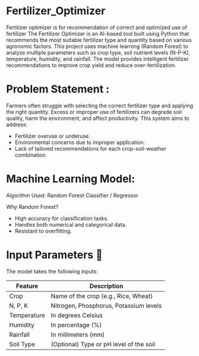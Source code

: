 # Fertilizer_Optimizer
Fertilizer optimizer is for recommendation of correct and optimized use of fertilizer
The Fertilizer Optimizer is an AI-based tool built using Python that recommends the most suitable fertilizer type and quantity based on various agronomic factors. This project uses machine learning (Random Forest) to analyze multiple parameters such as crop type, soil nutrient levels (N-P-K), temperature, humidity, and rainfall. The model provides intelligent fertilizer recommendations to improve crop yield and reduce over-fertilization.


# Problem Statement :

Farmers often struggle with selecting the correct fertilizer type and applying the right quantity. Excess or improper use of fertilizers can degrade soil quality, harm the environment, and affect productivity. This system aims to address:

* Fertilizer overuse or underuse.
* Environmental concerns due to improper application.
* Lack of tailored recommendations for each crop-soil-weather combination.

# Machine Learning Model:

Algorithm Used: Random Forest Classifier / Regressor

Why Random Forest?

* High accuracy for classification tasks.
* Handles both numerical and categorical data.
* Resistant to overfitting.

# Input Parameters 🧪

The model takes the following inputs:

  

| Feature     | Description                             |
| ----------- | --------------------------------------- |
| Crop        | Name of the crop (e.g., Rice, Wheat)    |
| N, P, K     | Nitrogen, Phosphorus, Potassium levels  |
| Temperature | In degrees Celsius                      |
| Humidity    | In percentage (%)                       |
| Rainfall    | In millimeters (mm)                     |
| Soil Type   | (Optional) Type or pH level of the soil |

